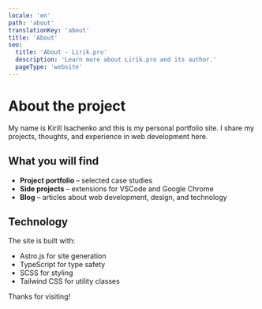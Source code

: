```yaml
---
locale: 'en'
path: 'about'
translationKey: 'about'
title: 'About'
seo:
  title: 'About - Lirik.pro'
  description: 'Learn more about Lirik.pro and its author.'
  pageType: 'website'
---
```


# About the project

My name is Kirill Isachenko and this is my personal portfolio site. I share my projects, thoughts, and experience in web development here.

## What you will find

- **Project portfolio** – selected case studies
- **Side projects** – extensions for VSCode and Google Chrome
- **Blog** – articles about web development, design, and technology

## Technology

The site is built with:

- Astro.js for site generation
- TypeScript for type safety
- SCSS for styling
- Tailwind CSS for utility classes

Thanks for visiting!

